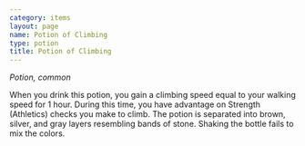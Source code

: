 ```yaml
---
category: items
layout: page
name: Potion of Climbing
type: potion
title: Potion of Climbing 
---
```

_Potion, common_ 

When you drink this potion, you gain a climbing speed equal to your walking speed for 1 hour. During this time, you have advantage on Strength (Athletics) checks you make to climb. The potion is separated into brown, silver, and gray layers resembling bands of stone. Shaking the bottle fails to mix the colors. 